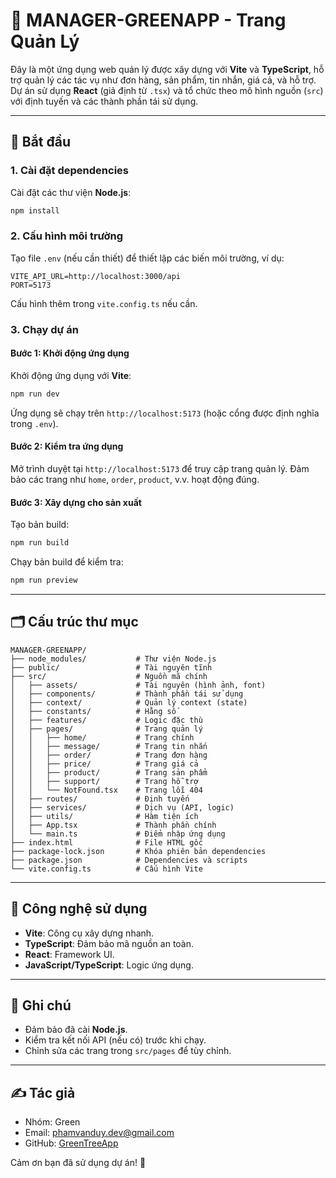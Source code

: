 # 🌱 MANAGER-GREENAPP - Trang Quản Lý

Đây là một ứng dụng web quản lý được xây dựng với **Vite** và **TypeScript**, hỗ trợ quản lý các tác vụ như đơn hàng, sản phẩm, tin nhắn, giá cả, và hỗ trợ. Dự án sử dụng **React** (giả định từ `.tsx`) và tổ chức theo mô hình nguồn (`src`) với định tuyến và các thành phần tái sử dụng.

---

## 🚀 Bắt đầu

### 1. Cài đặt dependencies

Cài đặt các thư viện **Node.js**:

```bash
npm install
```

### 2. Cấu hình môi trường

Tạo file `.env` (nếu cần thiết) để thiết lập các biến môi trường, ví dụ:

```env
VITE_API_URL=http://localhost:3000/api
PORT=5173
```

Cấu hình thêm trong `vite.config.ts` nếu cần.

### 3. Chạy dự án

#### Bước 1: Khởi động ứng dụng

Khởi động ứng dụng với **Vite**:

```bash
npm run dev
```

Ứng dụng sẽ chạy trên `http://localhost:5173` (hoặc cổng được định nghĩa trong `.env`).

#### Bước 2: Kiểm tra ứng dụng

Mở trình duyệt tại `http://localhost:5173` để truy cập trang quản lý. Đảm bảo các trang như `home`, `order`, `product`, v.v. hoạt động đúng.

#### Bước 3: Xây dựng cho sản xuất

Tạo bản build:

```bash
npm run build
```

Chạy bản build để kiểm tra:

```bash
npm run preview
```

---

## 🗂 Cấu trúc thư mục

```plaintext
MANAGER-GREENAPP/
├── node_modules/           # Thư viện Node.js
├── public/                 # Tài nguyên tĩnh
├── src/                    # Nguồn mã chính
│   ├── assets/             # Tài nguyên (hình ảnh, font)
│   ├── components/         # Thành phần tái sử dụng
│   ├── context/            # Quản lý context (state)
│   ├── constants/          # Hằng số
│   ├── features/           # Logic đặc thù
│   ├── pages/              # Trang quản lý
│   │   ├── home/           # Trang chính
│   │   ├── message/        # Trang tin nhắn
│   │   ├── order/          # Trang đơn hàng
│   │   ├── price/          # Trang giá cả
│   │   ├── product/        # Trang sản phẩm
│   │   ├── support/        # Trang hỗ trợ
│   │   └── NotFound.tsx    # Trang lỗi 404
│   ├── routes/             # Định tuyến
│   ├── services/           # Dịch vụ (API, logic)
│   ├── utils/              # Hàm tiện ích
│   ├── App.tsx             # Thành phần chính
│   └── main.ts             # Điểm nhập ứng dụng
├── index.html              # File HTML gốc
├── package-lock.json       # Khóa phiên bản dependencies
├── package.json            # Dependencies và scripts
└── vite.config.ts          # Cấu hình Vite
```

---

## 🧱 Công nghệ sử dụng

- **Vite**: Công cụ xây dựng nhanh.
- **TypeScript**: Đảm bảo mã nguồn an toàn.
- **React**: Framework UI.
- **JavaScript/TypeScript**: Logic ứng dụng.

---

## 📝 Ghi chú

- Đảm bảo đã cài **Node.js**.
- Kiểm tra kết nối API (nếu có) trước khi chạy.
- Chỉnh sửa các trang trong `src/pages` để tùy chỉnh.

---

## ✍️ Tác giả

- Nhóm: Green
- Email: [phamvanduy.dev@gmail.com](mailto:phamvanduy.dev@gmail.com)
- GitHub: [GreenTreeApp](https://github.com/GreenTreeApp)

Cảm ơn bạn đã sử dụng dự án! 🌟